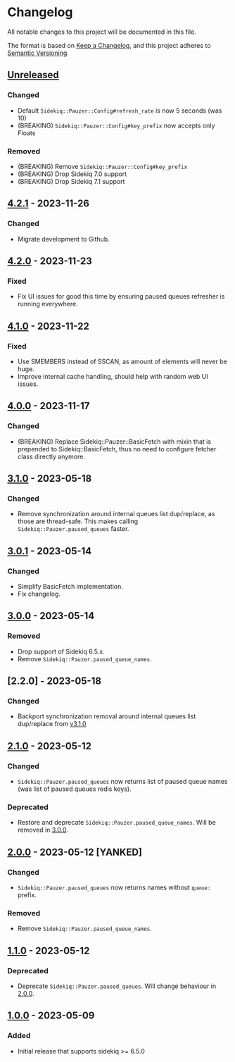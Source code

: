 # Changelog

All notable changes to this project will be documented in this file.

The format is based on [Keep a Changelog](https://keepachangelog.com/en/1.1.0/),
and this project adheres to [Semantic Versioning](https://semver.org/spec/v2.0.0.html).


## [Unreleased]

### Changed

- Default `Sidekiq::Pauzer::Config#refresh_rate` is now 5 seconds (was 10)
- (BREAKING) `Sidekiq::Pauzer::Config#key_prefix` now accepts only Floats

### Removed

- (BREAKING) Remove `Sidekiq::Pauzer::Config#key_prefix`
- (BREAKING) Drop Sidekiq 7.0 support
- (BREAKING) Drop Sidekiq 7.1 support


## [4.2.1] - 2023-11-26

### Changed

- Migrate development to Github.


## [4.2.0] - 2023-11-23

### Fixed

- Fix UI issues for good this time by ensuring paused queues refresher is
  running everywhere.


## [4.1.0] - 2023-11-22

### Fixed

- Use SMEMBERS instead of SSCAN, as amount of elements will never be huge.
- Improve internal cache handling, should help with random web UI issues.


## [4.0.0] - 2023-11-17

### Changed

- (BREAKING) Replace Sidekiq::Pauzer::BasicFetch with mixin that is prepended to
  Sidekiq::BasicFetch, thus no need to configure fetcher class directly anymore.


## [3.1.0] - 2023-05-18

### Changed

- Remove synchronization around internal queues list dup/replace, as those are
  thread-safe. This makes calling `Sidekiq::Pauzer.paused_queues` faster.


## [3.0.1] - 2023-05-14

### Changed

- Simplify BasicFetch implementation.
- Fix changelog.


## [3.0.0] - 2023-05-14

### Removed

- Drop support of Sidekiq 6.5.x.
- Remove `Sidekiq::Pauzer.paused_queue_names`.


## [2.2.0] - 2023-05-18

### Changed

- Backport synchronization removal around internal queues list dup/replace
  from [v3.1.0](https://gitlab.com/ixti/sidekiq-pauzer/-/tree/v3.1.0)


## [2.1.0] - 2023-05-12

### Changed

- `Sidekiq::Pauzer.paused_queues` now returns list of paused queue names (was
  list of paused queues redis keys).

### Deprecated

- Restore and deprecate `Sidekiq::Pauzer.paused_queue_names`.
  Will be removed in [3.0.0].


## [2.0.0] - 2023-05-12 [YANKED]

### Changed

- `Sidekiq::Pauzer.paused_queues` now returns names without `queue:` prefix.

### Removed

- Remove `Sidekiq::Pauzer.paused_queue_names`.


## [1.1.0] - 2023-05-12

### Deprecated

- Deprecate `Sidekiq::Pauzer.paused_queues`. Will change behaviour in [2.0.0].


## [1.0.0] - 2023-05-09

### Added

- Initial release that supports sidekiq >= 6.5.0


[unreleased]: https://github.com/ixti/sidekiq-pauzer/compare/v4.2.1...main
[4.2.1]: https://github.com/ixti/sidekiq-pauzer/compare/v4.2.0...v4.2.1
[4.2.0]: https://github.com/ixti/sidekiq-pauzer/compare/v4.1.0...v4.2.0
[4.1.0]: https://github.com/ixti/sidekiq-pauzer/compare/v4.0.0...v4.1.0
[4.0.0]: https://github.com/ixti/sidekiq-pauzer/compare/v3.1.0...v4.0.0
[3.1.0]: https://github.com/ixti/sidekiq-pauzer/compare/v3.0.1...v3.1.0
[3.0.1]: https://github.com/ixti/sidekiq-pauzer/compare/v3.0.0...v3.0.1
[3.0.0]: https://github.com/ixti/sidekiq-pauzer/compare/v2.1.0...v3.0.0
[2.1.0]: https://github.com/ixti/sidekiq-pauzer/compare/v2.0.0...v2.1.0
[2.0.0]: https://github.com/ixti/sidekiq-pauzer/compare/v1.1.0...v2.0.0
[1.1.0]: https://github.com/ixti/sidekiq-pauzer/compare/v1.0.0...v1.1.0
[1.0.0]: https://github.com/ixti/sidekiq-pauzer/tree/v1.0.0
